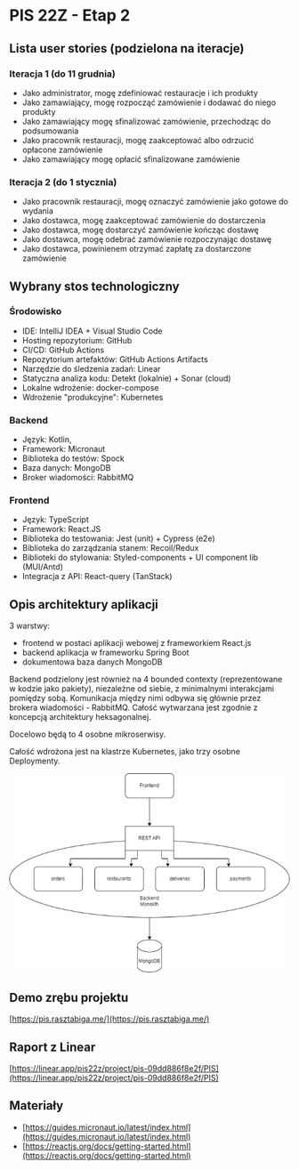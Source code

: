 # PIS 22Z - Etap 2

## Lista user stories (podzielona na iteracje)

### Iteracja 1 (do 11 grudnia)

- Jako administrator, mogę zdefiniować restauracje i ich produkty
- Jako zamawiający, mogę rozpocząć zamówienie i dodawać do niego produkty
- Jako zamawiający mogę sfinalizować zamówienie, przechodząc do podsumowania
- Jako pracownik restauracji, mogę zaakceptować albo odrzucić opłacone zamówienie
- Jako zamawiający mogę opłacić sfinalizowane zamówienie

### Iteracja 2 (do 1 stycznia)

- Jako pracownik restauracji, mogę oznaczyć zamówienie jako gotowe do wydania
- Jako dostawca, mogę zaakceptować zamówienie do dostarczenia
- Jako dostawca, mogę dostarczyć zamówienie kończąc dostawę
- Jako dostawca, mogę odebrać zamówienie rozpoczynając dostawę
- Jako dostawca, powinienem otrzymać zapłatę za dostarczone zamówienie

## Wybrany stos technologiczny

### Środowisko

- IDE: IntelliJ IDEA + Visual Studio Code
- Hosting repozytorium: GitHub
- CI/CD: GitHub Actions
- Repozytorium artefaktów: GitHub Actions Artifacts
- Narzędzie do śledzenia zadań: Linear
- Statyczna analiza kodu: Detekt (lokalnie) + Sonar (cloud)
- Lokalne wdrożenie: docker-compose
- Wdrożenie "produkcyjne": Kubernetes

### Backend

- Język: Kotlin,
- Framework: Micronaut
- Biblioteka do testów: Spock
- Baza danych: MongoDB
- Broker wiadomości: RabbitMQ

### Frontend

- Język: TypeScript
- Framework: React.JS
- Biblioteka do testowania: Jest (unit) + Cypress (e2e)
- Biblioteka do zarządzania stanem: Recoil/Redux
- Biblioteki do stylowania: Styled-components + UI component lib (MUI/Antd)
- Integracja z API: React-query (TanStack)

## Opis architektury aplikacji

3 warstwy:
- frontend w postaci aplikacji webowej z frameworkiem React.js
- backend aplikacja w frameworku Spring Boot
- dokumentowa baza danych MongoDB

Backend podzielony jest również na 4 bounded contexty (reprezentowane w kodzie jako pakiety), niezależne od siebie, z minimalnymi interakcjami pomiędzy sobą. Komunikacja między nimi odbywa się głównie przez brokera wiadomości - RabbitMQ. Całość wytwarzana jest zgodnie z koncepcją architektury heksagonalnej.

Docelowo będą to 4 osobne mikroserwisy.

Całość wdrożona jest na klastrze Kubernetes, jako trzy osobne Deploymenty.

![PIS 1.drawio.png](./PIS%201.drawio.png)

## Demo zrębu projektu

[https://pis.rasztabiga.me/](https://pis.rasztabiga.me/)

## Raport z Linear

[https://linear.app/pis22z/project/pis-09dd886f8e2f/PIS](https://linear.app/pis22z/project/pis-09dd886f8e2f/PIS)

## Materiały

- [https://guides.micronaut.io/latest/index.html](https://guides.micronaut.io/latest/index.html)
- [https://reactjs.org/docs/getting-started.html](https://reactjs.org/docs/getting-started.html)

